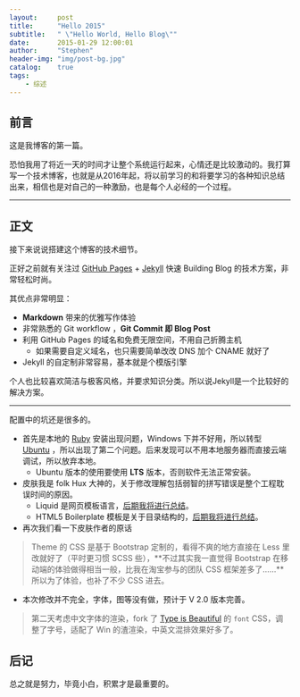 ```yaml
---
layout:     post
title:      "Hello 2015"
subtitle:   " \"Hello World, Hello Blog\""
date:       2015-01-29 12:00:01
author:     "Stephen"
header-img: "img/post-bg.jpg"
catalog: 	true
tags:
    - 综述
---
```



## 前言

这是我博客的第一篇。

恐怕我用了将近一天的时间才让整个系统运行起来，心情还是比较激动的。我打算写一个技术博客，也就是从2016年起，将以前学习的和将要学习的各种知识总结出来，相信也是对自己的一种激励，也是每个人必经的一个过程。

---

## 正文

接下来说说搭建这个博客的技术细节。  

正好之前就有关注过 [GitHub Pages](https://pages.github.com/) + [Jekyll](http://jekyllrb.com/) 快速 Building Blog 的技术方案，非常轻松时尚。

其优点非常明显：

* **Markdown** 带来的优雅写作体验
* 非常熟悉的 Git workflow ，**Git Commit 即 Blog Post**
* 利用 GitHub Pages 的域名和免费无限空间，不用自己折腾主机
	* 如果需要自定义域名，也只需要简单改改 DNS 加个 CNAME 就好了 
* Jekyll 的自定制非常容易，基本就是个模版引擎


个人也比较喜欢简洁与极客风格，并要求知识分类。所以说Jekyll是一个比较好的解决方案。

---

配置中的坑还是很多的。

* 首先是本地的 [Ruby](http://www.ruby-lang.org/en/) 安装出现问题，Windows 下并不好用，所以转型 [Ubuntu](http://www.ubuntu.com/) ，所以出现了第二个问题。后来发现可以不用本地服务器而直接云端调试，所以放弃本地。
	* Ubuntu 版本的使用要使用 **LTS** 版本，否则软件无法正常安装。
* 皮肤我是 folk Hux 大神的，关于修改理解包括弱智的拼写错误是整个工程耽误时间的原因。
	* Liquid 是网页模板语言，[后期我将进行总结]()。
	* HTML5 Boilerplate 模板是关于目录结构的，[后期我将进行总结]()。
* 再次我们看一下皮肤作者的原话

> Theme 的 CSS 是基于 Bootstrap 定制的，看得不爽的地方直接在 Less 里改就好了（平时更习惯 SCSS 些），**不过其实我一直觉得 Bootstrap 在移动端的体验做得相当一般，比我在淘宝参与的团队 CSS 框架差多了……**所以为了体验，也补了不少 CSS 进去。

* 本次修改并不完全，字体，图等没有做，预计于 V 2.0 版本完善。

> 第二天考虑中文字体的渲染，fork 了 [Type is Beautiful](http://www.typeisbeautiful.com/) 的 `font` CSS，调整了字号，适配了 Win 的渣渲染，中英文混排效果好多了。

## 后记

总之就是努力，毕竟小白，积累才是最重要的。


